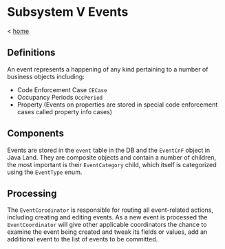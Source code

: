# Subsystem V Events

&lt; [home](index.md)

## Definitions
An event represents a happening of any kind pertaining to a number of business objects including:

* Code Enforcement Case `CECase`
* Occupancy Periods `OccPeriod`
* Property (Events on properties are stored in special code enforcement cases called property info cases)

## Components
Events are stored in the `event` table in the DB and the `EventCnF` object in Java Land. They are composite objects and contain a number of children, the most important is their `EventCategory` child, which itself is categorized using the `EventType` enum.

## Processing
The `EventCorodinator` is responsible for routing all event-related actions, including creating and editing events. As a new event is processed the `EventCoordinator` will give other applicable coordinators the chance to examine the event being created and tweak its fields or values, add an additional event to the list of events to be committed. 

